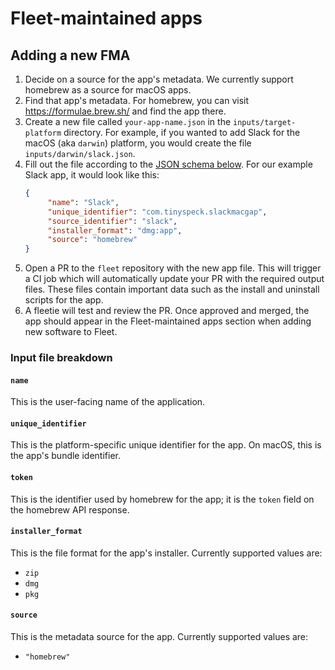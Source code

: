 # Fleet-maintained apps

## Adding a new FMA

1. Decide on a source for the app's metadata. We currently support homebrew as a source for macOS apps.
2. Find that app's metadata. For homebrew, you can visit https://formulae.brew.sh/ and find the app there.
3. Create a new file called `your-app-name.json` in the `inputs/target-platform` directory. For
   example, if you wanted to add Slack for the macOS (aka `darwin`) platform, you would create the
   file `inputs/darwin/slack.json`.
4. Fill out the file according to the [JSON schema below](#json-schema-for-input-files). For our
   example Slack app, it would look like this:
   ```json
   {
        "name": "Slack",
        "unique_identifier": "com.tinyspeck.slackmacgap",
        "source_identifier": "slack",
        "installer_format": "dmg:app",
        "source": "homebrew"
   }
   ```
5. Open a PR to the `fleet` repository with the new app file. This will trigger a CI job which will automatically update your PR with the required output files. These files contain important data such as the install and uninstall scripts for the app.
6. A fleetie will test and review the PR. Once approved and merged, the app should appear in the Fleet-maintained apps section when adding new software to Fleet.

### Input file breakdown

#### `name`
This is the user-facing name of the application.

#### `unique_identifier`
This is the platform-specific unique identifier for the app. On macOS, this is the app's bundle identifier.

#### `token`
This is the identifier used by homebrew for the app; it is the `token` field on the homebrew API response.

#### `installer_format`
This is the file format for the app's installer. Currently supported values are:
- `zip`
- `dmg`
- `pkg`

#### `source`
This is the metadata source for the app. Currently supported values are:
- `"homebrew"`
